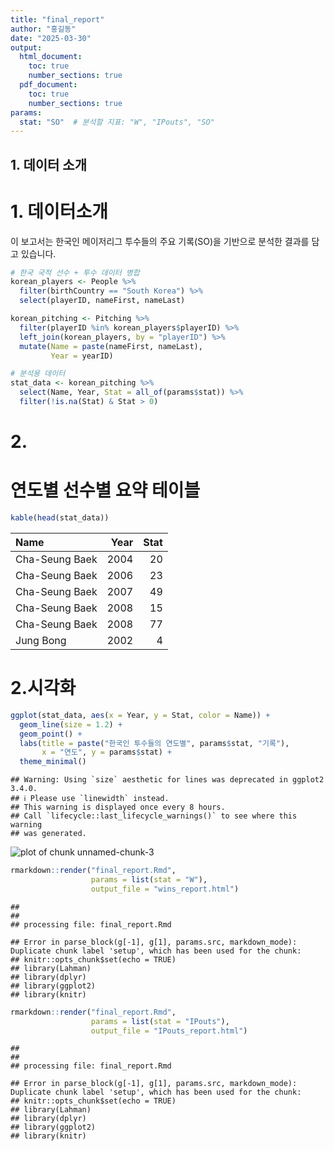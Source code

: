 ```yaml
---
title: "final_report"
author: "홍길동"
date: "2025-03-30"
output:
  html_document:
    toc: true
    number_sections: true
  pdf_document:
    toc: true
    number_sections: true
params:
  stat: "SO"  # 분석할 지표: "W", "IPouts", "SO"
---
```


## 1. 데이터 소개


# 1. 데이터소개
이 보고서는 한국인 메이저리그 투수들의 주요 기록(SO)을 기반으로 분석한 결과를 담고 있습니다.

```r
# 한국 국적 선수 + 투수 데이터 병합
korean_players <- People %>%
  filter(birthCountry == "South Korea") %>%
  select(playerID, nameFirst, nameLast)

korean_pitching <- Pitching %>%
  filter(playerID %in% korean_players$playerID) %>%
  left_join(korean_players, by = "playerID") %>%
  mutate(Name = paste(nameFirst, nameLast),
         Year = yearID)

# 분석용 데이터
stat_data <- korean_pitching %>%
  select(Name, Year, Stat = all_of(params$stat)) %>%
  filter(!is.na(Stat) & Stat > 0)
```
# 2.
# 연도별 선수별 요약 테이블

```r
kable(head(stat_data))
```



|Name           | Year| Stat|
|:--------------|----:|----:|
|Cha-Seung Baek | 2004|   20|
|Cha-Seung Baek | 2006|   23|
|Cha-Seung Baek | 2007|   49|
|Cha-Seung Baek | 2008|   15|
|Cha-Seung Baek | 2008|   77|
|Jung Bong      | 2002|    4|
# 2.시각화

```r
ggplot(stat_data, aes(x = Year, y = Stat, color = Name)) +
  geom_line(size = 1.2) +
  geom_point() +
  labs(title = paste("한국인 투수들의 연도별", params$stat, "기록"),
       x = "연도", y = params$stat) +
  theme_minimal()
```

```
## Warning: Using `size` aesthetic for lines was deprecated in ggplot2 3.4.0.
## ℹ Please use `linewidth` instead.
## This warning is displayed once every 8 hours.
## Call `lifecycle::last_lifecycle_warnings()` to see where this warning
## was generated.
```

![plot of chunk unnamed-chunk-3](figure/unnamed-chunk-3-1.png)


```r
rmarkdown::render("final_report.Rmd",
                  params = list(stat = "W"),
                  output_file = "wins_report.html")
```

```
## 
## 
## processing file: final_report.Rmd
```

```
## Error in parse_block(g[-1], g[1], params.src, markdown_mode): Duplicate chunk label 'setup', which has been used for the chunk:
## knitr::opts_chunk$set(echo = TRUE)
## library(Lahman)
## library(dplyr)
## library(ggplot2)
## library(knitr)
```

```r
rmarkdown::render("final_report.Rmd",
                  params = list(stat = "IPouts"),
                  output_file = "IPouts_report.html")
```

```
## 
## 
## processing file: final_report.Rmd
```

```
## Error in parse_block(g[-1], g[1], params.src, markdown_mode): Duplicate chunk label 'setup', which has been used for the chunk:
## knitr::opts_chunk$set(echo = TRUE)
## library(Lahman)
## library(dplyr)
## library(ggplot2)
## library(knitr)
```
